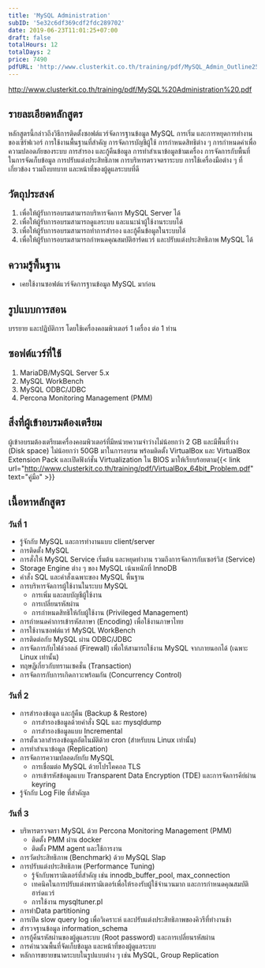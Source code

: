 ```yaml
---
title: 'MySQL Administration'
subID: '5e32c6df369cdf2fdc289702'
date: 2019-06-23T11:01:25+07:00
draft: false
totalHours: 12
totalDays: 2
price: 7490
pdfURL: 'http://www.clusterkit.co.th/training/pdf/MySQL_Admin_Outline2564.pdff'
---
```


http://www.clusterkit.co.th/training/pdf/MySQL%20Administration%20.pdf

## รายละเอียดหลักสูตร

หลักสูตรนี้กล่าวถึงวิธีการติดตั้งซอฟต์แวร์จัดการฐานข้อมูล MySQL การเริ่ม และการหยุดการทำงานของเซิร์ฟเวอร์ การใช้งานพื้นฐานที่สำคัญ การจัดการบัญชีผู้ใช้ การกำหนดสิทธิต่าง ๆ การกำหนดค่าเพื่อความปลอดภัยของระบบ การสำรอง และกู้คืนข้อมูล การทำสำเนาข้อมูลข้ามเครื่อง การจัดการกับพื้นที่ในการจัดเก็บข้อมูล การปรับแต่งประสิทธิภาพ การบริหารตรวจตราระบบ การใช้เครื่องมือต่าง ๆ ที่เกี่ยวข้อง รวมถึงบทบาท และหน้าที่ของผู้ดูแลระบบที่ดี

## วัตถุประสงค์

  1. เพื่อให้ผู้รับการอบรมสามารถบริหารจัดการ MySQL Server ได้
  2. เพื่อให้ผู้รับการอบรมสามารถดูแลระบบ และแนะนำผู้ใช้งานระบบได้ 
  3. เพื่อให้ผู้รับการอบรมสามารถทําการสำรอง และกู้คืนข้อมูลในระบบได้
  4. เพื่อให้ผู้รับการอบรมสามารถกำหนดคุณสมบัติฮาร์ดแวร์ และปรับแต่งประสิทธิภาพ MySQL ได้  

## ความรู้พื้นฐาน

- เคยใช้งานซอฟต์แวร์จัดการฐานข้อมูล MySQL มาก่อน 

## รูปแบบการสอน

บรรยาย และปฏิบัติการ โดยใช้เครื่องคอมพิวเตอร์ 1 เครื่อง ต่อ 1 ท่าน 

## ซอฟต์แวร์ที่ใช้

  1. MariaDB/MySQL Server 5.x
  2. MySQL WorkBench 
  3. MySQL ODBC/JDBC 
  4. Percona Monitoring Management (PMM) 

## สิ่งที่ผู้เข้าอบรมต้องเตรียม

ผู้เข้าอบรมต้องเตรียมเครื่องคอมพิวเตอร์ที่มีหน่วยความจำว่างไม่น้อยกว่า 2 GB และมีพื้นที่ว่าง (Disk space) ไม่น้อยกว่า 50GB มาในการอบรม พร้อมติดตั้ง VirtualBox และ VirtualBox Extension Pack และเปิดฟังก์ชั่น Virtualization ใน BIOS มาให้เรียบร้อยตาม{{< link url="http://www.clusterkit.co.th/training/pdf/VirtualBox_64bit_Problem.pdf" text="คู่มือ" >}}

## เนื้อหาหลักสูตร

### วันที่ 1

- รู้จักกับ MySQL และการทำงานแบบ client/server
- การติดตั้ง MySQL 
- การสั่งให้ MySQL Service เริ่มต้น และหยุดทำงาน รวมถึงการจัดการกับเซอร์วิส (Service) 
- Storage Engine ต่าง ๆ ของ MySQL เน้นหนักที่ InnoDB 
- คำสั่ง SQL และคำสั่งเฉพาะของ MySQL พื้นฐาน 
- การบริหารจัดการผู้ใช้งานในระบบ MySQL 
  - การเพิ่ม และลบบัญชีผู้ใช้งาน 
  - การเปลี่ยนรหัสผ่าน
  - การกําหนดสิทธิให้กับผู้ใช้งาน (Privileged Management) 
-  การกําหนดค่าการเข้ารหัสภาษา (Encoding) เพื่อใช้งานภาษาไทย 
- การใช้งานซอฟต์แวร์ MySQL WorkBench 
- การติดต่อกับ MySQL ผ่าน ODBC/JDBC
- การจัดการกับไฟล์วอลล์ (Firewall) เพื่อให้สามารถใช้งาน MySQL จากภายนอกได้ (เฉพาะ Linux เท่านั้น)
- ทฤษฎีเกี่ยวกับทรานเซคชั่น (Transaction) 
- การจัดการกับการเกิดภาวะพร้อมกัน (Concurrency Control) 

### วันที่ 2

- การสํารองข้อมูล และกู้คืน (Backup & Restore) 
  - การสํารองข้อมูลด้วยคําสั่ง SQL และ mysqldump 
  - การสำรองข้อมูลแบบ Incremental
- การตั้งเวลาสำรองข้อมูลอัตโนมัติด้วย cron (สำหรับบน Linux เท่านั้น)
- การทําสําเนาข้อมูล (Replication) 
- การจัดการความปลอดภัยกับ MySQL
  - การเชื่อมต่อ MySQL ด้วยโปรโคคอล TLS
  - การเข้ารหัสข้อมูลแบบ Transparent Data Encryption (TDE) และการจัดการคีย์ผ่าน keyring
- รู้จักกับ Log File ที่สำคัญล

### วันที่ 3

- บริหารตรวจตรา MySQL ด้วย Percona Monitoring Management (PMM)
  - ติดตั้ง PMM ผ่าน docker
  - ติดตั้ง PMM agent และใช้การงาน
- การวัดประสิทธิภาพ (Benchmark) ด้วย MySQL Slap
- การปรับแต่งประสิทธิภาพ (Performance Tuning)  
  - รู้จักกับพารามิเตอร์ที่สำคัญ เช่น innodb_buffer_pool, max_connection
  - เทคนิคในการปรับแต่งพารามิเตอร์เพื่อให้รองรับผู้ใช้จำนวนมาก และการกำหนดคุณสมบัติฮาร์ดแวร์
  - การใช้งาน mysqltuner.pl 
- การทำData partitioning
- การเปิด slow query log เพื่อวิเคราะห์ และปรับแต่งประสิทธิภาพของคิวรีที่ทำงานช้า
- สํารวจฐานข้อมูล information_schema 
- การกู้คืนรหัสผ่านของผู้ดูแลระบบ (Root password) และการเปลี่ยนรหัสผ่าน
- การคํานวณพื้นที่จัดเก็บข้อมูล และหน้าที่ของผู้ดูแลระบบ 
- หลักการขยายขนาดระบบในรูปแบบต่าง ๆ เช่น MySQL, Group Replication